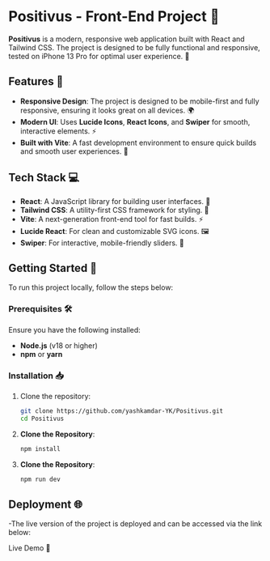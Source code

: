 # Positivus - Front-End Project 🌟

**Positivus** is a modern, responsive web application built with React and Tailwind CSS. The project is designed to be fully functional and responsive, tested on iPhone 13 Pro for optimal user experience. 📱

## Features 🎯
- **Responsive Design**: The project is designed to be mobile-first and fully responsive, ensuring it looks great on all devices. 🌍
- **Modern UI**: Uses **Lucide Icons**, **React Icons**, and **Swiper** for smooth, interactive elements. ⚡
- **Built with Vite**: A fast development environment to ensure quick builds and smooth user experiences. 🚀

## Tech Stack 💻
- **React**: A JavaScript library for building user interfaces. 🔧
- **Tailwind CSS**: A utility-first CSS framework for styling. 💅
- **Vite**: A next-generation front-end tool for fast builds. ⚡
- **Lucide React**: For clean and customizable SVG icons. 🖼️
- **Swiper**: For interactive, mobile-friendly sliders. 🎠

## Getting Started 🚀

To run this project locally, follow the steps below:

### Prerequisites 🛠️
Ensure you have the following installed:
- **Node.js** (v18 or higher)
- **npm** or **yarn**

### Installation 📥

1. Clone the repository:

   ```bash
   git clone https://github.com/yashkamdar-YK/Positivus.git
   cd Positivus
   
2. **Clone the Repository**:
   
   ```bash  
   npm install

4. **Clone the Repository**:

   ```bash  
   npm run dev
   

## Deployment 🌐
 -The live version of the project is deployed and can be accessed via the link below:

 Live Demo 🎉
